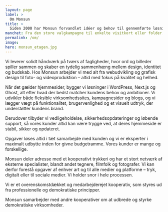 ```yaml
---
layout: page
label: >
  Om Monsun
title: >
  Siden 2000 har Monsun forvandlet idéer og behov til gennemførte løsninger
manchet: Fra den store valgkampagne til enkelte visitkort eller folder, grafisk design af magasin og udvikling af hjemmesider. Hos Monsun er ingen opgave for omfattende eller for lille, og vi bistår også organisationer og foreninger med at udvikle kampagner, kommunikationsstrategier og visuelle identiteter, der gør deres budskaber skarpe og nærværende.
permalink: /om/
image:
hero: monsun_etagen.jpg
---
```

Vi leverer solidt håndværk på tværs af fagligheder, hvor ord og billeder spiller sammen og skaber en tydelig sammenhæng mellem design, identitet og budskab.
Hos Monsun arbejder vi med alt fra webudvikling og grafisk design til foto- og videoproduktion – altid med fokus på kvalitet og helhed.

Når det gælder hjemmesider, bygger vi løsninger i WordPress, Next.js og Ghost, alt efter hvad der bedst matcher kundens behov og ambitioner. Vi udvikler både fleksible virksomhedssites, kampagnesider og blogs, og vi lægger vægt på funktionalitet, brugervenlighed og et visuelt udtryk, der understøtter kundens brand.

Derudover tilbyder vi vedligeholdelse, sikkerhedsopdateringer og løbende support, så vores kunder altid kan være trygge ved, at deres hjemmeside er stabil, sikker og opdateret.

Opgaver løses altid i tæt samarbejde med kunden og vi er eksperter i maximalt udbytte inden for givne budgetramme. Vores kunder er mange og forskellige.

Monsun deler adresse med et kooperativt trykkeri og har et stort netværk af eksterne specialister, blandt andet tegnere, filmfolk og fotografer. Vi kan derfor forestå opgaver af enhver art og til alle medier og platforme – tryk, digitalt eller til sociale medier. Vi holder snor i hele processen.

Vi er et overenskomstdækket og medarbejderejet kooperativ, som styres ud fra professionelle og demokratiske principper.

Monsun samarbejder med andre kooperativer om at udbrede og styrke demokratiske virksomheder.
